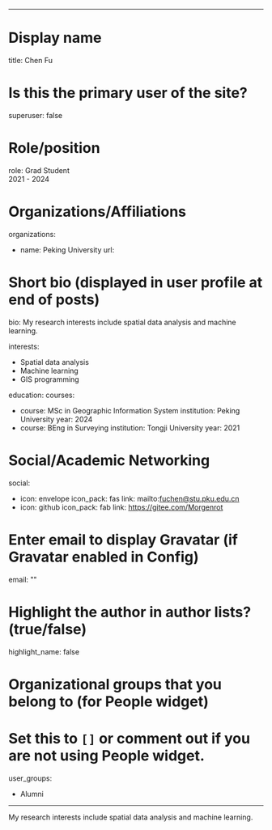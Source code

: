 
---
# Display name
title: Chen Fu

# Is this the primary user of the site?
superuser: false

# Role/position
role: Grad Student<br>2021 - 2024</br>

# Organizations/Affiliations
organizations:
- name: Peking University
  url: 

# Short bio (displayed in user profile at end of posts)
bio: My research interests include spatial data analysis and machine learning.

interests:
  - Spatial data analysis
  - Machine learning
  - GIS programming


education:
  courses:
  - course: MSc in Geographic Information System
    institution: Peking University
    year: 2024
  - course: BEng in Surveying
    institution: Tongji University
    year: 2021


# Social/Academic Networking
social:
  - icon: envelope
    icon_pack: fas
    link: mailto:fuchen@stu.pku.edu.cn
  - icon: github
    icon_pack: fab
    link: https://gitee.com/Morgenrot


# Enter email to display Gravatar (if Gravatar enabled in Config)
email: ""

# Highlight the author in author lists? (true/false)
highlight_name: false

# Organizational groups that you belong to (for People widget)
#   Set this to `[]` or comment out if you are not using People widget.
user_groups:
- Alumni
---
My research interests include spatial data analysis and machine learning.
